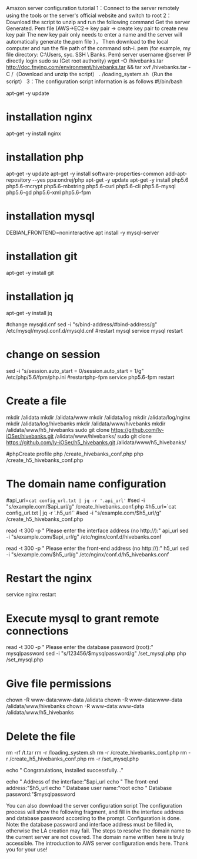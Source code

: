 Amazon server configuration tutorial
1：Connect to the server remotely using the tools or the server's official website and switch to root
2：Download the script to unzip and run the following command
Get the server Generated. Pem file (AWS->EC2-> key pair -> create key pair to create new key pair
The new key pair only needs to enter a name and the server will automatically generate the.pem file ）， Then download to the local computer and run the file path of the command ssh-i. pem (for example, my file directory: C:\Users, syc\. SSH \ Banks. Pem) server username @server IP directly login 
sudo su (Get root authority)
wget -O /hivebanks.tar http://doc.fnying.com/environment/hivebanks.tar && tar xvf /hivebanks.tar -C /（Download and unzip the script）
. /loading_system.sh（Run the script）
3：The configuration script information is as follows
#!/bin/bash

apt-get -y update
# installation nginx
apt-get -y install nginx

# installation php
apt-get -y update
apt-get -y install software-properties-common
add-apt-repository --yes ppa:ondrej/php
apt-get -y update
apt-get -y install php5.6 php5.6-mcrypt php5.6-mbstring php5.6-curl php5.6-cli php5.6-mysql php5.6-gd php5.6-xml php5.6-fpm

# installation  mysql
DEBIAN_FRONTEND=noninteractive apt install -y mysql-server

# installation git
apt-get -y install git

# installation jq
apt-get -y install jq

#change mysqld.cnf
sed -i "s/bind-address/#bind-address/g" /etc/mysql/mysql.conf.d/mysqld.cnf
#restart mysql
service mysql restart

# change on session
sed -i "s/session.auto_start = 0/session.auto_start = 1/g" /etc/php/5.6/fpm/php.ini
#restartphp-fpm
service php5.6-fpm restart

# Create a file
mkdir /alidata
mkdir /alidata/www
mkdir /alidata/log
mkdir /alidata/log/nginx
mkdir /alidata/log/hivebanks
mkdir /alidata/www/hivebanks
mkdir /alidata/www/h5_hivebanks
sudo git clone https://github.com/ly-iOSer/hivebanks.git /alidata/www/hivebanks/
sudo git clone https://github.com/ly-iOSer/h5_hivebanks.git /alidata/www/h5_hivebanks/

#phpCreate profile
php /create_hivebanks_conf.php
php /create_h5_hivebanks_conf.php

# The domain name configuration
#api_url=`cat config_url.txt | jq -r '.api_url'`
#sed -i "s/example.com/$api_url/g" /create_hivebanks_conf.php
#h5_url=`cat config_url.txt | jq -r '.h5_url'`
#sed -i "s/example.com/$h5_url/g" /create_h5_hivebanks_conf.php

read -t 300 -p " Please enter the interface address (no http://):" api_url
sed -i "s/example.com/$api_url/g" /etc/nginx/conf.d/hivebanks.conf

read -t 300 -p " Please enter the front-end address (no http://):" h5_url
sed -i "s/example.com/$h5_url/g" /etc/nginx/conf.d/h5_hivebanks.conf

# Restart the nginx
service nginx restart

# Execute mysql to grant remote connections
read -t 300 -p " Please enter the database password (root):" mysqlpassword
sed -i "s/123456/$mysqlpassword/g" /set_mysql.php
php /set_mysql.php

# Give file permissions
chown -R www-data:www-data /alidata
chown -R www-data:www-data /alidata/www/hivebanks
chown -R www-data:www-data /alidata/www/h5_hivebanks

# Delete the file
rm -rf /t.tar
rm -r /loading_system.sh
rm -r /create_hivebanks_conf.php
rm -r /create_h5_hivebanks_conf.php
rm -r /set_mysql.php

echo " Congratulations, installed successfully..."

echo " Address of the interface:"$api_url
echo " The front-end address:"$h5_url
echo " Database user name:"root
echo " Database password:"$mysqlpassword

You can also download the server configuration script
The configuration process will show the following fragment, and fill in the interface address and database password according to the prompt. Configuration is done.
Note: the database password and interface address must be filled in, otherwise the LA creation may fail. The steps to resolve the domain name to the current server are not covered. The domain name written here is truly accessible.
The introduction to AWS server configuration ends here. Thank you for your use!
